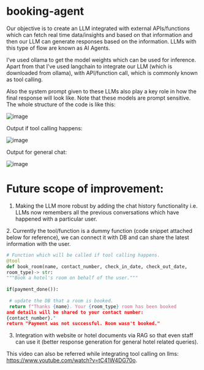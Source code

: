# booking-agent

Our objective is to create an LLM integrated with external APIs/functions which can fetch
real time data/insights and based on that information and then our LLM can generate
responses based on the information. LLMs with this type of flow are known as AI Agents.

I’ve used ollama to get the model weights which can be used for inference. Apart from that I’ve used langchain to integrate our LLM (which is downloaded from ollama), with API/function call, which is commonly known as tool calling.

Also the system prompt given to these LLMs also play a key role in how the final response will look like. Note that these models are prompt sensitive.
​
The whole structure of the code is like this:

![image](https://github.com/user-attachments/assets/cccb784e-3eb7-4e7a-84c9-58286c8754b8)

Output if tool calling happens:

![image](https://github.com/user-attachments/assets/5d202323-d19f-443b-9746-8fb061ed891c)

Output for general chat:

![image](https://github.com/user-attachments/assets/d6e373c7-94ee-456e-97ac-328cb5d2e5a0)

# Future scope of improvement:

1. Making the LLM more robust by adding the chat history functionality i.e. LLMs now
remembers all the previous conversations which have happened with a particular
user.

2.​ Currently the tool/function is a dummy function (code snippet attached below for
reference), we can connect it with DB and can share the latest information with the
user.
  ```py
  # Function which will be called if tool calling happens.​
  @tool​
  def book_room(name, contact_number, check_in_date, check_out_date,
  room_type)-> str:​
  """Book a hotel's room on behalf of the user."""​
  ​
  if(payment_done()):​
  ​
  ​ # update the DB that a room is booked.​
  ​ return f"Thanks {name}. Your {room_type} room has been booked
  and details will be shared to your contact number:
  {contact_number}."​
  return "Payment was not successful. Room wasn't booked."
  ```

3. Integration with website or hotel documents via RAG so that even staff can use it (better response generation for general hotel related queries).

This video can also be referred while integrating tool calling on llms: https://www.youtube.com/watch?v=tC41W4DG70o.
